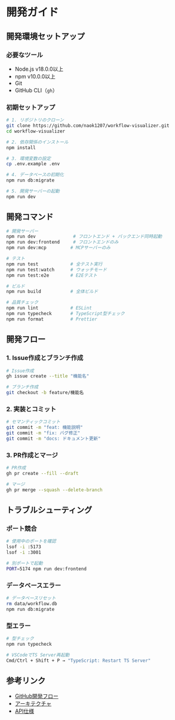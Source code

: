 # 開発ガイド

## 開発環境セットアップ

### 必要なツール
- Node.js v18.0.0以上
- npm v10.0.0以上
- Git
- GitHub CLI（`gh`）

### 初期セットアップ

```bash
# 1. リポジトリのクローン
git clone https://github.com/naok1207/workflow-visualizer.git
cd workflow-visualizer

# 2. 依存関係のインストール
npm install

# 3. 環境変数の設定
cp .env.example .env

# 4. データベースの初期化
npm run db:migrate

# 5. 開発サーバーの起動
npm run dev
```

## 開発コマンド

```bash
# 開発サーバー
npm run dev              # フロントエンド + バックエンド同時起動
npm run dev:frontend     # フロントエンドのみ
npm run dev:mcp         # MCPサーバーのみ

# テスト
npm run test            # 全テスト実行
npm run test:watch      # ウォッチモード
npm run test:e2e        # E2Eテスト

# ビルド
npm run build           # 全体ビルド

# 品質チェック
npm run lint            # ESLint
npm run typecheck       # TypeScript型チェック
npm run format          # Prettier
```

## 開発フロー

### 1. Issue作成とブランチ作成

```bash
# Issue作成
gh issue create --title "機能名"

# ブランチ作成
git checkout -b feature/機能名
```

### 2. 実装とコミット

```bash
# セマンティックコミット
git commit -m "feat: 機能説明"
git commit -m "fix: バグ修正"
git commit -m "docs: ドキュメント更新"
```

### 3. PR作成とマージ

```bash
# PR作成
gh pr create --fill --draft

# マージ
gh pr merge --squash --delete-branch
```

## トラブルシューティング

### ポート競合
```bash
# 使用中のポートを確認
lsof -i :5173
lsof -i :3001

# 別ポートで起動
PORT=5174 npm run dev:frontend
```

### データベースエラー
```bash
# データベースリセット
rm data/workflow.db
npm run db:migrate
```

### 型エラー
```bash
# 型チェック
npm run typecheck

# VSCodeでTS Server再起動
Cmd/Ctrl + Shift + P → "TypeScript: Restart TS Server"
```

## 参考リンク

- [GitHub開発フロー](./git-workflow.md)
- [アーキテクチャ](/ARCHITECTURE.md)
- [API仕様](../api/api-spec.md)
